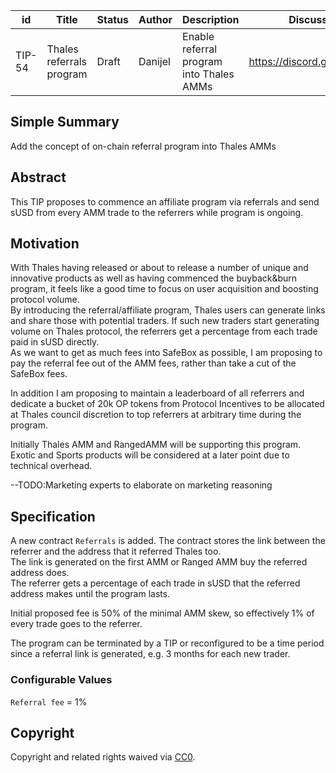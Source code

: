 | id | Title | Status | Author | Description | Discussions to | Created |
| ----------- | ----------- | ----------- | ----------- | ----------- | ----------- | ----------- |
| TIP-54 |  Thales referrals program | Draft | Danijel | Enable referral program into Thales AMMs | https://discord.gg/rPpPcMXSeU | 2022-05-26


## Simple Summary
Add the concept of on-chain referral program into Thales AMMs

## Abstract
This TIP proposes to commence an affiliate program via referrals and send sUSD from every AMM trade to the referrers while program is ongoing.

## Motivation
With Thales having released or about to release a number of unique and innovative products as well as having commenced the buyback&burn program, it feels like a good time to focus on user acquisition and boosting protocol volume.  
By introducing the referral/affiliate program, Thales users can generate links and share those with potential traders. If such new traders start generating volume on Thales protocol, the referrers get a percentage from each trade paid in sUSD directly.  
As we want to get as much fees into SafeBox as possible, I am proposing to pay the referral fee out of the AMM fees, rather than take a cut of the SafeBox fees.    

In addition I am proposing to maintain a leaderboard of all referrers and dedicate a bucket of 20k OP tokens from Protocol Incentives to be allocated at Thales council discretion to top referrers at arbitrary time during the program.  

Initially Thales AMM and RangedAMM will be supporting this program. Exotic and Sports products will be considered at a later point due to technical overhead.      

--TODO:Marketing experts to elaborate on marketing reasoning 

## Specification
A new contract `Referrals` is added. The contract stores the link between the referrer and the address that it referred Thales too.  
The link is generated on the first AMM or Ranged AMM buy the referred address does.  
The referrer gets a percentage of each trade in sUSD that the referred address makes until the program lasts.  

Initial proposed fee is 50% of the minimal AMM skew, so effectively 1% of every trade goes to the referrer.  

The program can be terminated by a TIP or reconfigured to be a time period since a referral link is generated, e.g. 3 months for each new trader.  

### Configurable Values

`Referral fee` = 1% 


## Copyright
Copyright and related rights waived via [CC0](https://creativecommons.org/publicdomain/zero/1.0/).


